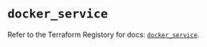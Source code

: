 # `docker_service`

Refer to the Terraform Registory for docs: [`docker_service`](https://www.terraform.io/docs/providers/docker/r/service).
